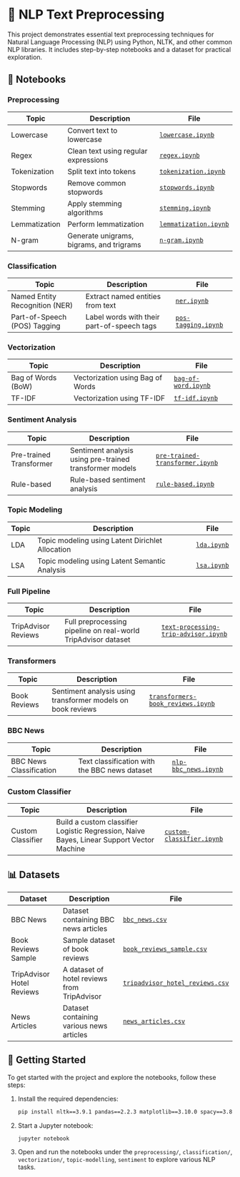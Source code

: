# 🧠 NLP Text Preprocessing

This project demonstrates essential text preprocessing techniques for Natural Language Processing (NLP) using Python, NLTK, and other common NLP libraries. It includes step-by-step notebooks and a dataset for practical exploration.

## 📂 Notebooks

### **Preprocessing**

| **Topic**              | **Description**                                      | **File**                                               |
|------------------------|------------------------------------------------------|--------------------------------------------------------|
| Lowercase              | Convert text to lowercase                            | [`lowercase.ipynb`](preprocessing/lowercase.ipynb)     |
| Regex                  | Clean text using regular expressions                 | [`regex.ipynb`](preprocessing/regex.ipynb)             |
| Tokenization           | Split text into tokens                               | [`tokenization.ipynb`](preprocessing/tokenization.ipynb) |
| Stopwords              | Remove common stopwords                              | [`stopwords.ipynb`](preprocessing/stopwords.ipynb)     |
| Stemming               | Apply stemming algorithms                            | [`stemming.ipynb`](preprocessing/stemming.ipynb)       |
| Lemmatization         | Perform lemmatization                                | [`lemmatization.ipynb`](preprocessing/lemmatization.ipynb) |
| N-gram                 | Generate unigrams, bigrams, and trigrams             | [`n-gram.ipynb`](preprocessing/n-gram.ipynb)           |

### **Classification**

| **Topic**              | **Description**                                      | **File**                                               |
|------------------------|------------------------------------------------------|--------------------------------------------------------|
| Named Entity Recognition (NER) | Extract named entities from text               | [`ner.ipynb`](classification/ner.ipynb)               |
| Part-of-Speech (POS) Tagging | Label words with their part-of-speech tags         | [`pos-tagging.ipynb`](classification/pos-tagging.ipynb) |

### **Vectorization**

| **Topic**              | **Description**                                      | **File**                                               |
|------------------------|------------------------------------------------------|--------------------------------------------------------|
| Bag of Words (BoW)     | Vectorization using Bag of Words                     | [`bag-of-word.ipynb`](vectorization/bag-of-word.ipynb) |
| TF-IDF                 | Vectorization using TF-IDF                           | [`tf-idf.ipynb`](vectorization/tf-idf.ipynb)           |

### **Sentiment Analysis**

| **Topic**              | **Description**                                      | **File**                                               |
|------------------------|------------------------------------------------------|--------------------------------------------------------|
| Pre-trained Transformer | Sentiment analysis using pre-trained transformer models | [`pre-trained-transformer.ipynb`](sentiment/pre-trained-transformer.ipynb) |
| Rule-based             | Rule-based sentiment analysis                        | [`rule-based.ipynb`](sentiment/rule-based.ipynb)       |

### **Topic Modeling**
| **Topic**              | **Description**                                      | **File**                                               |
|------------------------|------------------------------------------------------|--------------------------------------------------------|
| LDA                    | Topic modeling using Latent Dirichlet Allocation    | [`lda.ipynb`](topic-modeling/lda.ipynb)                |
| LSA                    | Topic modeling using Latent Semantic Analysis     | [`lsa.ipynb`](topic-modeling/lsa.ipynb)                |

### **Full Pipeline**

| **Topic**              | **Description**                                      | **File**                                               |
|------------------------|------------------------------------------------------|--------------------------------------------------------|
| TripAdvisor Reviews    | Full preprocessing pipeline on real-world TripAdvisor dataset      | [`text-processing-trip-advisor.ipynb`](text-processing-trip-advisor.ipynb) |

### **Transformers**

| **Topic**              | **Description**                                      | **File**                                               |
|------------------------|------------------------------------------------------|--------------------------------------------------------|
| Book Reviews           | Sentiment analysis using transformer models on book reviews | [`transformers-book_reviews.ipynb`](transformers-book_reviews.ipynb) |

### **BBC News**

| **Topic**              | **Description**                                      | **File**                                               |
|------------------------|------------------------------------------------------|--------------------------------------------------------|
| BBC News Classification| Text classification with the BBC news dataset        | [`nlp-bbc_news.ipynb`](nlp-bbc_news.ipynb)             |

### **Custom Classifier**
| **Topic**              | **Description**                                      | **File**                                               |
|------------------------|------------------------------------------------------|--------------------------------------------------------|
| Custom Classifier      | Build a custom classifier Logistic Regression, Naive Bayes, Linear Support Vector Machine | [`custom-classifier.ipynb`](custom-classifier.ipynb)   |

## 📊 Datasets

| **Dataset**                       | **Description**                                 | **File**                                               |
|------------------------------------|-------------------------------------------------|--------------------------------------------------------|
| BBC News                           | Dataset containing BBC news articles            | [`bbc_news.csv`](data/bbc_news.csv)                    |
| Book Reviews Sample               | Sample dataset of book reviews                  | [`book_reviews_sample.csv`](data/book_reviews_sample.csv) |
| TripAdvisor Hotel Reviews         | A dataset of hotel reviews from TripAdvisor      | [`tripadvisor_hotel_reviews.csv`](data/tripadvisor_hotel_reviews.csv) |
| News Articles                     | Dataset containing various news articles         | [`news_articles.csv`](data/news_articles.csv)          |

## 🚀 Getting Started

To get started with the project and explore the notebooks, follow these steps:

1. Install the required dependencies:

    ```bash
    pip install nltk==3.9.1 pandas==2.2.3 matplotlib==3.10.0 spacy==3.8.3 textblob==0.18.0.post0 vaderSentiment==3.3.2 transformers==4.47.1 scikit-learn==1.6.0 gensim==4.3.3 seaborn==0.13.2 torch==2.5.1 ipywidgets==8.1.5
    ```

2. Start a Jupyter notebook:

    ```bash
    jupyter notebook
    ```

3. Open and run the notebooks under the `preprocessing/`, `classification/`, `vectorization/`, `topic-modelling`, `sentiment` to explore various NLP tasks.
